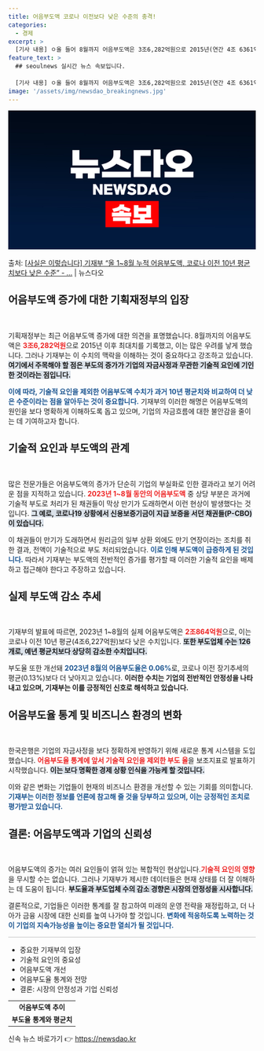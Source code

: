 ```yaml
---
title: 어음부도액 코로나 이전보다 낮은 수준의 충격!
categories:
  - 경제
excerpt: >
  [기사 내용] ㅇ올 들어 8월까지 어음부도액은 3조6,282억원으로 2015년(연간 4조 6361억원) 이후…
feature_text: >
  ## seoulnews 실시간 뉴스 속보입니다.

  [기사 내용] ㅇ올 들어 8월까지 어음부도액은 3조6,282억원으로 2015년(연간 4조 6361억원) 이후…
image: '/assets/img/newsdao_breakingnews.jpg'
---
```


![뉴스다오 속보](/assets/img/newsdao_breakingnews.jpg)

<p>출처: <a href="https://newsdao.kr/2213" rel="dofollow">[사실은 이렇습니다] 기재부 “올 1~8월 누적 어음부도액, 코로나 이전 10년 평균치보다 낮은 수준” - …</a> | 뉴스다오</p>

<h2 data-ke-size="size26">어음부도액 증가에 대한 기획재정부의 입장</h2>

<p data-ke-size="size16">&nbsp;</p>
기획재정부는 최근 어음부도액 증가에 대한 의견을 표명했습니다. 8월까지의 어음부도액은 <b><span style="color: #ee2323;">3조6,282억원</span></b>으로 2015년 이후 최대치를 기록했고, 이는 많은 우려를 낳게 했습니다. 그러나 기재부는 이 수치의 맥락을 이해하는 것이 중요하다고 강조하고 있습니다. <b><span style="background-color: #21538527;">여기에서 주목해야 할 점은 부도의 증가가 기업의 자금사정과 무관한 기술적 요인에 기인한 것이라는 점입니다.</span></b> 

<b><span style="color: #1a5490;">이에 따라, 기술적 요인을 제외한 어음부도액 수치가 과거 10년 평균치와 비교하여 더 낮은 수준이라는 점을 알아두는 것이 중요합니다.</span></b> 기재부의 이러한 해명은 어음부도액의 원인을 보다 명확하게 이해하도록 돕고 있으며, 기업의 자금흐름에 대한 불안감을 줄이는 데 기여하고자 합니다.

<h2 data-ke-size="size26">기술적 요인과 부도액의 관계</h2>

<p data-ke-size="size16">&nbsp;</p>
많은 전문가들은 어음부도액의 증가가 단순히 기업의 부실화로 인한 결과라고 보기 어려운 점을 지적하고 있습니다. <b><span style="color: #ee2323;">2023년 1~8월 동안의 어음부도액</span></b> 중 상당 부분은 과거에 기술적 부도로 처리가 된 채권들이 막상 만기가 도래하면서 이런 현상이 발생했다는 것입니다. <b><span style="background-color: #21538527;">그 예로, 코로나19 상황에서 신용보증기금이 지급 보증을 서던 채권들(P-CBO)이 있습니다.</span></b> 

이 채권들이 만기가 도래하면서 원리금의 일부 상환 외에도 만기 연장이라는 조치를 취한 결과, 전액이 기술적으로 부도 처리되었습니다. <b><span style="color: #1a5490;">이로 인해 부도액이 급증하게 된 것입니다.</span></b> 따라서 기재부는 부도액의 전반적인 증가를 평가할 때 이러한 기술적 요인을 배제하고 접근해야 한다고 주장하고 있습니다.

<h2 data-ke-size="size26">실제 부도액 감소 추세</h2>

<p data-ke-size="size16">&nbsp;</p>
기재부의 발표에 따르면, 2023년 1~8월의 실제 어음부도액은 <b><span style="color: #ee2323;">2조864억원</span></b>으로, 이는 코로나 이전 10년 평균(4조6,227억원)보다 낮은 수치입니다. <b><span style="background-color: #21538527;">또한 부도업체 수는 126개로, 예년 평균치보다 상당히 감소한 수치입니다.</span></b> 

부도율 또한 개선돼 <b><span style="color: #1a5490;">2023년 8월의 어음부도율은 0.06%</span></b>로, 코로나 이전 장기추세의 평균(0.13%)보다 더 낮아지고 있습니다. <b>이러한 수치는 기업의 전반적인 안정성을 나타내고 있으며, 기재부는 이를 긍정적인 신호로 해석하고 있습니다.</b>

<h2 data-ke-size="size26">어음부도율 통계 및 비즈니스 환경의 변화</h2>

<p data-ke-size="size16">&nbsp;</p>
한국은행은 기업의 자금사정을 보다 정확하게 반영하기 위해 새로운 통계 시스템을 도입했습니다. <b><span style="color: #ee2323;">어음부도율 통계에 앞서 기술적 요인을 제외한 부도 율</span></b>을 보조지표로 발표하기 시작했습니다. <b><span style="background-color: #21538527;">이는 보다 명확한 경제 상황 인식을 가능케 할 것입니다.</span></b> 

이와 같은 변화는 기업들이 현재의 비즈니스 환경을 개선할 수 있는 기회를 의미합니다. <b><span style="color: #1a5490;">기재부는 이러한 정보를 언론에 참고해 줄 것을 당부하고 있으며, 이는 긍정적인 조치로 평가받고 있습니다.</span></b>

<h2 data-ke-size="size26">결론: 어음부도액과 기업의 신뢰성</h2>

<p data-ke-size="size16">&nbsp;</p>
어음부도액의 증가는 여러 요인들이 얽혀 있는 복합적인 현상입니다.<b><span style="color: #ee2323;">기술적 요인의 영향</span></b>을 무시할 수는 없습니다. 그러나 기재부가 제시한 데이터들은 현재 상태를 더 잘 이해하는 데 도움이 됩니다. <b><span style="background-color: #21538527;">부도율과 부도업체 수의 감소 경향은 시장의 안정성을 시사합니다.</span></b> 

결론적으로, 기업들은 이러한 통계를 잘 참고하여 미래의 운영 전략을 재정립하고, 더 나아가 금융 시장에 대한 신뢰를 높여 나가야 할 것입니다. <b><span style="color: #1a5490;">변화에 적응하도록 노력하는 것이 기업의 지속가능성을 높이는 중요한 열쇠가 될 것입니다.</span></b>

<hr style="height: 2px; border: none; background-color: #ddd;">
<ul>
    <li>중요한 기재부의 입장</li>
    <li>기술적 요인의 중요성</li>
    <li>어음부도액 개선</li>
    <li>어음부도율 통계와 전망</li>
    <li>결론: 시장의 안정성과 기업 신뢰성</li>
</ul>
<table>
    <tr>
        <td style="text-align: center; height: 17px;"><b>어음부도액 추이</b></td>
    </tr>
    <tr>
        <td style="text-align: center; height: 17px;"><b>부도율 통계와 평균치</b></td>
    </tr>
</table>
<p data-ke-size="size16"></p> 

신속 뉴스 바로가기 👉 <a href="https://newsdao.kr" rel="dofollow">https://newsdao.kr</a>


